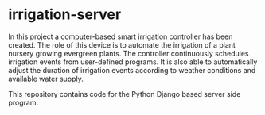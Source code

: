 # irrigation-server

In this project a computer-based smart irrigation controller has been created. The role of this device is to automate the irrigation of a plant nursery growing evergreen plants. The controller continuously schedules irrigation events from user-defined programs. It is also able to automatically adjust the duration of irrigation events according to weather conditions and available water supply.

This repository contains code for the Python Django based server side program.
